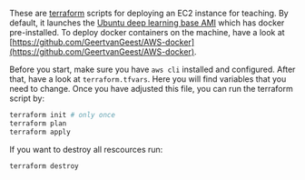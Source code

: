 These are [terraform](https://www.terraform.io/) scripts for deploying an EC2 instance for teaching. By default, it launches the [Ubuntu deep learning base AMI](https://aws.amazon.com/marketplace/pp/prodview-dxk3xpeg6znhm) which has docker pre-installed. To deploy docker containers on the machine, have a look at [https://github.com/GeertvanGeest/AWS-docker](https://github.com/GeertvanGeest/AWS-docker). 

Before you start, make sure you have `aws cli` installed and configured. After that, have a look at `terraform.tfvars`. Here you will find variables that you need to change. Once you have adjusted this file, you can run the terraform script by:

```sh
terraform init # only once
terraform plan
terraform apply
```

If you want to destroy all rescources run:

```sh
terraform destroy
```
